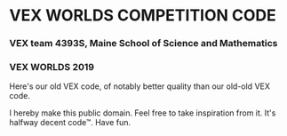 # VEX WORLDS COMPETITION CODE
### VEX team 4393S, Maine School of Science and Mathematics
### VEX WORLDS 2019

Here's our old VEX code, of notably better quality than our old-old VEX code. 

I hereby make this public domain. Feel free to take inspiration from it. It's halfway decent code™. Have fun.
